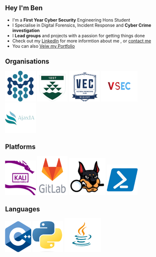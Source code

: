 ## Hey I'm Ben 

- I'm a **First Year Cyber Security** Engineering Hons Student 
- I Specialise in Digital Forensics, Incident Response and **Cyber Crime investigation**
- I **Lead groups** and projects with a passion for getting things done  
- Check out my [LinkedIn](https://www.linkedin.com/in/ben-vandw/) for more informtion about me , or [contact me](contact@greenbeanie.com)
- You can also [Veiw my Portfolio](https://www.greenbeanie.dev/)


## Organisations
<p align="left">
  <img src="macdiarmid" alt="macdiarmid Logo" height="100" width="100" />
  <img src="download-removebg-preview (1).png" alt="VUW Logo" height="100" width="100" />
  <img src="VEC" alt="VEC logo" height="100" width="100" />
  <img src="vsec_small-removebg-preview (1).png" alt="VSEC logo" height="100" width="120" />
  <img src="download-removebg-preview.png" alt="ajaxia logo" height="100" width="100" />
  
</p>

## Platforms
<p align="left">
  <img src="KaliP" alt="kali Purple Logo" height="112" width="100" />
  <img src="GitLab" alt="GitLab Logo" height="128" width="100" />
  <img src="autopsy-logo.svg" alt="autopsy logo" height="120" width="120" />
  <img src="Powershell" alt="Powershell logo" height="100" width="100" />
</p>

## Languages

<p align="left">
  <img src="C++" alt="C++ logo" height="100" width="85" />
  <img src="Python" alt="Python logo" height="100" width="100" />
  <img src="Java" alt="Java Logo" height="110" width="120" />
</p>
<!--

Here are some ideas to get you started:

- 🔭 I’m currently working on ...
- 🌱 I’m currently learning ...
- 👯 I’m looking to collaborate on ...
- 🤔 I’m looking for help with ...
- 💬 Ask me about ...
- 📫 How to reach me: ...
- 😄 Pronouns: ...
- ⚡ Fun fact: ...
-->
